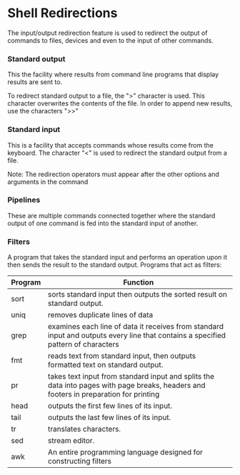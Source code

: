 # Shell Redirections 
The input/output redirection feature is used to redirect the output of commands to files, devices and even to the input of other commands.

### Standard output
This the facility where results from command line programs that display results are sent to.

To redirect standard output to a file, the ">" character is used. This character overwrites the contents of the file. 
In order to append new results, use the characters ">>"

### Standard input
This is a facility that accepts commands 
whose results come from the keyboard. The character "<" is used to redirect the standard output from a file.

Note: The redirection operators must appear after the other options and arguments in the command

### Pipelines
These are multiple commands connected together where the standard output of one command is fed into the standard input of another.

### Filters
A program that takes the standard input and performs an operation upon it then sends the result to the standard output. 
Programs that act as filters:

|Program | Function |
|--------|----------|
|sort|sorts standard input then outputs the sorted result on standard output.|
|uniq|removes duplicate lines of data |
|grep|examines each line of data it receives from standard input and outputs every line that contains a specified pattern of characters|
|fmt|reads text from standard input, then outputs formatted text on standard output.|
|pr|takes text input from standard input and splits the data into pages with page breaks, headers and footers in preparation for printing |
|head|outputs the first few lines of its input.|
|tail|outputs the last few lines of its input. |
|tr|translates characters.  |
|sed|stream editor. |
|awk|An entire programming language designed for constructing filters |
